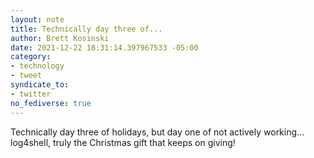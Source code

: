 ```yaml
---
layout: note
title: Technically day three of...
author: Brett Kosinski
date: 2021-12-22 18:31:14.397967533 -05:00
category:
- technology
- tweet
syndicate_to:
- twitter
no_fediverse: true
---
```

Technically day three of holidays, but day one of not actively working... log4shell, truly the Christmas gift that keeps on giving!